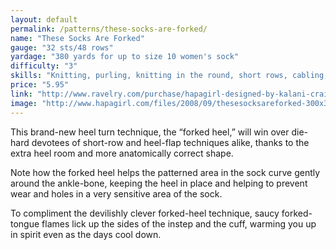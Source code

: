```yaml
---
layout: default
permalink: /patterns/these-socks-are-forked/
name: "These Socks Are Forked"
gauge: "32 sts/48 rows"
yardage: "380 yards for up to size 10 women's sock"
difficulty: "3"
skills: "Knitting, purling, knitting in the round, short rows, cabling, lace, reading charts"
price: "5.95"
link: "http://www.ravelry.com/purchase/hapagirl-designed-by-kalani-craig/9011"
image: "http://www.hapagirl.com/files/2008/09/thesesocksareforked-300x300.jpg"
---
```


This brand-new heel turn technique, the “forked heel,” will win over die-hard devotees of short-row and heel-flap techniques alike, thanks to the extra heel room and more anatomically correct shape.

Note how the forked heel helps the patterned area in the sock curve gently around the ankle-bone, keeping the heel in place and helping to prevent wear and holes in a very sensitive area of the sock.

To compliment the devilishly clever forked-heel technique, saucy forked-tongue flames lick up the sides of the instep and the cuff, warming you up in spirit even as the days cool down.